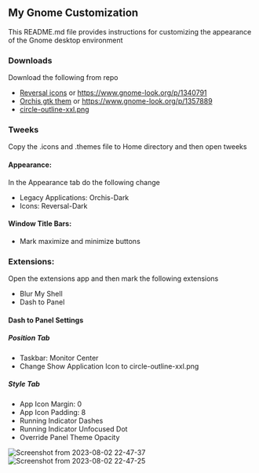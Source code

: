 ## My Gnome Customization
This README.md file provides instructions for customizing the appearance of the Gnome desktop environment

### Downloads
Download the following from repo
- [Reversal icons](https://github.com/ehsanexe/my-gnome-customization/tree/main/.icons) or https://www.gnome-look.org/p/1340791
- [Orchis gtk them](https://github.com/ehsanexe/my-gnome-customization/tree/main/.themes) or https://www.gnome-look.org/p/1357889
- [circle-outline-xxl.png](https://github.com/ehsanexe/my-gnome-customization/blob/main/circle-outline-xxl.png)

### Tweeks
Copy the .icons and .themes file to Home directory and then open tweeks

#### Appearance:
In the Appearance tab do the following change
- Legacy Applications: Orchis-Dark
- Icons: Reversal-Dark

#### Window Title Bars:
- Mark maximize and minimize buttons

### Extensions:
Open the extensions app and then mark the following extensions
- Blur My Shell
- Dash to Panel

#### Dash to Panel Settings
##### Position Tab
  - Taskbar: Monitor Center
  - Change Show Application Icon to circle-outline-xxl.png
##### Style Tab
  - App Icon Margin: 0
  - App Icon Padding: 8
  - Running Indicator Dashes
  - Running Indicator Unfocused Dot
  - Override Panel Theme Opacity

![Screenshot from 2023-08-02 22-47-37](https://github.com/ehsanexe/my-gnome-customization/assets/57362198/e288c188-6756-456c-bcf6-0abd20e4e30e)
![Screenshot from 2023-08-02 22-47-25](https://github.com/ehsanexe/my-gnome-customization/assets/57362198/34ed3f6b-8262-413c-9105-4c6a3c1e9499)
